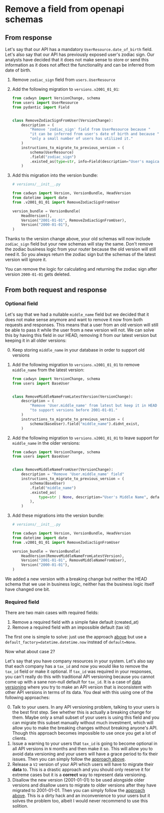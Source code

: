 # Remove a field from openapi schemas

## From response

Let's say that our API has a mandatory `UserResource.date_of_birth` field. Let's also say that our API has previously exposed user's zodiac sign. Our analysts have decided that it does not make sense to store or send this information as it does not affect the functionality and can be inferred from date of birth.

1. Remove `zodiac_sign` field from `users.UserResource`
2. Add the following migration to `versions.v2001_01_01`:

    ```python
    from cadwyn import VersionChange, schema
    from users import UserResource
    from pydantic import Field


    class RemoveZodiacSignFromUser(VersionChange):
        description = (
            "Remove 'zodiac_sign' field from UserResource because "
            "it can be inferred from user's date of birth and because "
            "only a small number of users has utilized it."
        )
        instructions_to_migrate_to_previous_version = (
            schema(UserResource)
            .field("zodiac_sign")
            .existed_as(type=str, info=Field(description="User's magical sign")),
        )
    ```

3. Add this migration into the version bundle:

    ```python
    # versions/__init__.py

    from cadwyn import Version, VersionBundle, HeadVersion
    from datetime import date
    from .v2001_01_01 import RemoveZodiacSignFromUser

    version_bundle = VersionBundle(
        HeadVersion(),
        Version("2001-01-01", RemoveZodiacSignFromUser),
        Version("2000-01-01"),
    )
    ```

Thanks to the version change above, your old schemas will now include `zodiac_sign` field but your new schemas will stay the same. Don't remove the zodiac business logic from your router because the old version will still need it. So you always return the zodiac sign but the schemas of the latest version will ignore it.

You can remove the logic for calculating and returning the zodiac sign after version `2000-01-01` gets deleted.

## From both request and response

### Optional field

Let's say that we had a nullable `middle_name` field but we decided that it does not make sense anymore and want to remove it now from both requests and responses. This means that a user from an old version will still be able to pass it while the user from a new version will not. We can solve this by having this field in our HEAD, removing it from our latest version but keeping it in all older versions:

0. Keep storing `middle_name` in your database in order to support old versions
1. Add the following migration to `versions.v2001_01_01` to remove `middle_name` from the latest version:

    ```python
    from cadwyn import VersionChange, schema
    from users import BaseUser


    class RemoveMiddleNameFromLatestVersion(VersionChange):
        description = (
            "Remove 'User.middle_name' from latest but keep it in HEAD "
            "to support versions before 2001-01-01."
        )
        instructions_to_migrate_to_previous_version = (
            schema(BaseUser).field("middle_name").didnt_exist,
        )
    ```

2. Add the following migration to `versions.v2001_01_01` to leave support for `middle_name` in the older versions:

    ```python
    from cadwyn import VersionChange, schema
    from users import BaseUser


    class RemoveMiddleNameFromUser(VersionChange):
        description = "Remove 'User.middle_name' field"
        instructions_to_migrate_to_previous_version = (
            schema(BaseUser)
            .field("middle_name")
            .existed_as(
                type=str | None, description="User's Middle Name", default=None
            ),
        )
    ```

3. Add these migrations into the version bundle:

    ```python
    # versions/__init__.py

    from cadwyn import Version, VersionBundle, HeadVersion
    from datetime import date
    from .v2001_01_01 import RemoveZodiacSignFromUser

    version_bundle = VersionBundle(
        HeadVersion(RemoveMiddleNameFromLatestVersion),
        Version("2001-01-01", RemoveMiddleNameFromUser),
        Version("2000-01-01"),
    )
    ```

We added a new version with a breaking change but neither the HEAD schema that we use in business logic, neither has the business logic itself have changed one bit.

### Required field

There are two main cases with required fields:

1. Remove a required field with a simple fake default (created_at)
2. Remove a required field with an impossible default (tax id)

The first one is simple to solve: just use the approach [above](#optional-field) but use a `default_factory=datetime.datetime.now` instead of `default=None`.

Now what about case 2?

Let's say that you have company resources in your system. Let's also say that each company has a `tax_id` and now you would like to remove the `tax_id` field or make it optional. If `tax_id` was required in your responses, you can't really do this with traditional API versioning because you cannot come up with a sane non-null default for `tax_id`. It is a case of [data versioning](../../concepts/beware_of_data_versioning.md) where you try to make an API version that is inconsistent with other API versions in terms of its data. You deal with this using one of the following approaches:

0. Talk to your users. In any API versioning problem, talking to your users is the best first step. See whether this is actually a breaking change for them. Maybe only a small subset of your users is using this field and you can migrate this subset manually without much investment, which will allow you to make the breaking changes without breaking anyone's API. Though this approach becomes impossible to use once you get a lot of clients.
1. Issue a warning to your users that `tax_id` is going to become optional in all API versions in `N` months and then make it so. This will allow you to avoid data versioning and your users will have a grace period to fix their issues. Then you can simply follow the [approach above](#optional-field).
2. Release a `V2` version of your API which users will have to migrate their **data** to. This is a drastic approach and you should only reserve it for extreme cases but it is a **correct** way to represent data versioning.
3. Disallow the new version (2001-01-01) to be used alongside older versions and disallow users to migrate to older versions after they have migrated to 2001-01-01. Then you can simply follow the [approach above](#optional-field). This is a dirty hack and an inconvenience to your users but it solves the problem too, albeit I would never recommend to use this solition.
